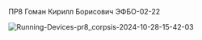 ПР8 
Гоман Кирилл Борисович ЭФБО-02-22

![Running-Devices-pr8_corpsis-2024-10-28-15-42-03](https://github.com/user-attachments/assets/d7e83c4f-0e90-4347-8624-1a4e738cbc4c)
